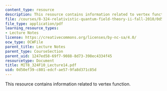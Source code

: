 ```yaml
---
content_type: resource
description: This resource contains information related to vertex function.
file: /courses/8-324-relativistic-quantum-field-theory-ii-fall-2010/0d50ef39c801edcfae579fa8d371c85d_MIT8_324F10_Lecture14.pdf
file_type: application/pdf
learning_resource_types:
- Lecture Notes
license: https://creativecommons.org/licenses/by-nc-sa/4.0/
ocw_type: OCWFile
parent_title: Lecture Notes
parent_type: CourseSection
parent_uid: 1247ed58-69f7-9088-8d73-398ec4334f45
resourcetype: Document
title: MIT8_324F10_Lecture14.pdf
uid: 0d50ef39-c801-edcf-ae57-9fa8d371c85d
---
```

This resource contains information related to vertex function.